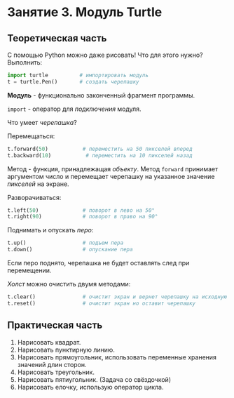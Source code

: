 # Занятие 3. Модуль __Turtle__

## Теоретическая часть

С помощью Python можно даже рисовать! Что для этого нужно? Выполнить:

```Python
import turtle          # импортировать модуль
t = turtle.Pen()       # создать черепашку
```

__Модуль__ -  функционально законченный фрагмент программы.

`import` - оператор для *подключения* модуля.

Что умеет *черепашка*?

Перемещаться:

```Python
t.forward(50)           # переместить на 50 пикселей вперед
t.backward(10)           # переместить на 10 пикселей назад
```

Метод - функция, принадлежащая *объекту*.
Метод `forward` принимает аргументом число и перемещает черепашку на указанное значение *пикселей* на экране.

Разворачиваться:

```Python
t.left(50)              # поворот в лево на 50°
t.right(90)             # поворот в право на 90°
```

Поднимать и опускать *перо*:

```Python
t.up()                  # подъем пера
t.down()                # опускание пера
```

Если перо поднято, черепашка не будет оставлять след при перемещении.

*Холст* можно очистить двумя методами:

```Python
t.clear()               # очистит экран и вернет черепашку на исходную позицию
t.reset()               # очистит экран но оставит черепашку
```

## Практическая часть

1. Нарисовать квадрат.
1. Нарисовать пунктирную линию.
1. Нарисовать прямоугольник, использовать переменные хранения значений длин сторон.
1. Нарисовать треугольник.
1. Нарисовать пятиугольник. (Задача со свёздочкой)
1. Нарисовать елочку, использую оператор цикла.